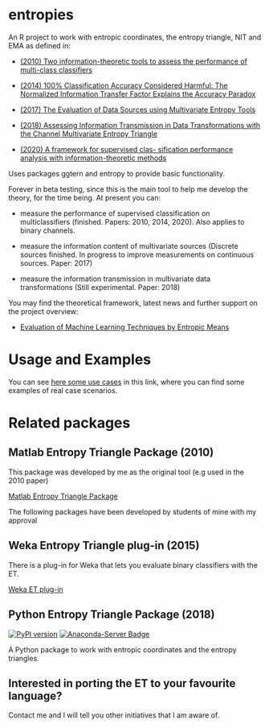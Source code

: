 # entropies

An R project to work with entropic coordinates, the entropy triangle, NIT and EMA as defined in: 

- [(2010) Two information-theoretic tools to assess the performance of multi-class classifiers](https://www.sciencedirect.com/science/article/pii/S0167865510001662)

- [(2014) 100% Classification Accuracy Considered Harmful: The Normalized Information Transfer Factor Explains the Accuracy Paradox](https://journals.plos.org/plosone/article?id=10.1371/journal.pone.0084217)

- [(2017) The Evaluation of Data Sources using Multivariate Entropy Tools](https://www.sciencedirect.com/science/article/pii/S0957417417300805)

- [(2018) Assessing Information Transmission in Data Transformations with the Channel Multivariate Entropy Triangle](https://www.mdpi.com/1099-4300/20/7/498)

- [(2020) A framework for supervised clas- sification performance analysis with information-theoretic methods](https://ieeexplore.ieee.org/document/8709846)

Uses packages ggtern and entropy to provide basic functionality.

Forever in beta testing, since this is the main tool to help me develop the theory, for the time being. At present you can:

- measure the performance of supervised classification on multiclassifiers (finished. Papers: 2010, 2014, 2020). Also applies to binary channels. 

- measure the information content of multivariate sources (Discrete sources finished. In progress to improve measurements on continuous sources. Paper: 2017)

- measure the information transmission in multivariate data transformations (Still experimental. Paper: 2018)

You may find the theoretical framework, latest news and further support on the project overview:

- [Evaluation of Machine Learning Techniques by Entropic Means](https://www.researchgate.net/project/Evaluation-of-Machine-Learning-Techniques-by-Entropic-Means)


# Usage and Examples

You can see [here some use cases](vignettes/) in this link, where you can find some examples of real case scenarios.

# Related packages

## Matlab Entropy Triangle Package (2010)

This package was developed by me as the original tool (e.g used in the 2010 paper)

[Matlab Entropy Triangle Package](https://es.mathworks.com/matlabcentral/fileexchange/30914-entropy-triangle)

The following packages have been developed by students of mine with my approval 

## Weka Entropy Triangle plug-in (2015)

There is a plug-in for Weka that lets you evaluate binary classifiers with the ET.

[Weka ET plug-in](https://apastor.github.io/entropy-triangle-weka-package/)

## Python Entropy Triangle Package (2018)

[![PyPI version](https://badge.fury.io/py/entropytriangle.svg)](https://badge.fury.io/py/entropytriangle)
[![Anaconda-Server Badge](https://anaconda.org/jaimedlrm/entropytriangle/badges/version.svg)](https://anaconda.org/jaimedlrm/entropytriangle)

A Python package to work with entropic coordinates and the entropy triangles.

## Interested in porting the ET to your favourite language?

Contact me and I will tell you other initiatives that I am aware of.
